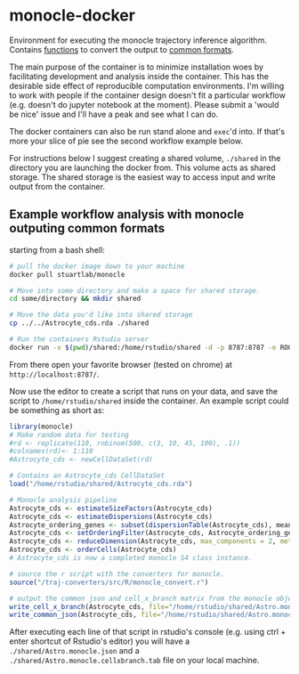 # monocle-docker
Environment for executing the monocle trajectory inference algorithm.
Contains [functions](https://github.com/Stuartlab-UCSC/traj-converters) to convert the output to [common formats](https://github.com/Stuartlab-UCSC/traj-formats).

The main purpose of the container is to minimize installation woes by 
facilitating development and analysis inside the container. This has the
desirable side effect of reproducible computation environments. I'm
willing to work with people if the container design doesn't fit a
particular workflow (e.g. doesn't do jupyter notebook at the moment).
Please submit a 'would be nice' issue and I'll have a peak and see what
I can do.

The docker containers can also be run stand alone and `exec`'d into.
If that's more your slice of pie see the second workflow example below.

For instructions below I suggest creating a shared volume,
`./shared` in the directory you are launching the docker from. This 
volume acts as shared storage. The shared storage is the easiest way to
access input and write output from the container.

## Example workflow analysis with monocle outputing common formats

starting from a bash shell:
```bash
# pull the docker image down to your machine
docker pull stuartlab/monocle

# Move into some directory and make a space for shared storage.
cd some/directory && mkdir shared

# Move the data you'd like into shared storage
cp ../../Astrocyte_cds.rda ./shared

# Run the containers Rstudio server
docker run -v $(pwd)/shared:/home/rstudio/shared -d -p 8787:8787 -e ROOT=TRUE stuartlab/monocle
```
 
From there open your favorite browser (tested on chrome) at `http://localhost:8787/`.

Now use the editor to create a script that runs on your data, and save
the script to `/home/rstudio/shared` inside the container. An example
script could be something as short as:
```R
library(monocle)
# Make random data for testing
#rd <- replicate(110, rnbinom(500, c(3, 10, 45, 100), .1))
#colnames(rd)<- 1:110
#Astrocyte_cds <- newCellDataSet(rd)

# Contains an Astrocyte_cds CellDataSet 
load("/home/rstudio/shared/Astrocyte_cds.rda")

# Monocle analysis pipeline
Astrocyte_cds <- estimateSizeFactors(Astrocyte_cds)
Astrocyte_cds <- estimateDispersions(Astrocyte_cds)
Astrocyte_ordering_genes <- subset(dispersionTable(Astrocyte_cds), mean_expression>=0.1)
Astrocyte_cds <- setOrderingFilter(Astrocyte_cds, Astrocyte_ordering_genes)
Astrocyte_cds <- reduceDimension(Astrocyte_cds, max_components = 2, method = "DDRTree")
Astrocyte_cds <- orderCells(Astrocyte_cds)
# Astrocyte_cds is now a completed monocle S4 class instance.

# source the r script with the converters for monocle.
source("/traj-converters/src/R/monocle_convert.r")

# output the common json and cell_x_branch matrix from the monocle object
write_cell_x_branch(Astrocyte_cds, file="/home/rstudio/shared/Astro.monocle.cellxbranch.tab")
write_common_json(Astrocyte_cds, file="/home/rstudio/shared/Astro.monocle.json")
```

 After executing each line of that script in rstudio's console (e.g. using ctrl + enter shortcut of Rstudio's editor) you will have a `./shared/Astro.monocle.json` and a 
 `./shared/Astro.monocle.cellxbranch.tab` file on your
 local machine.
 

